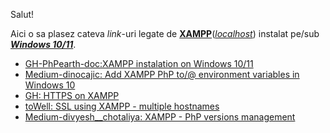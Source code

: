 Salut!

Aici o sa plasez cateva *link*-uri legate de [**XAMPP**](https://www.apachefriends.org/download.html)([*localhost*](https://www.apachefriends.org/faq_windows.html)) instalat pe/sub [***Windows 10/11***](https://php101.net/deploy/webserver-with-xampp-on-windows/).

 - [GH-PhPearth-doc:XAMPP instalation on Windows 10/11](https://github.com/phpearth/docs/blob/master/_install/windows/xampp.md)
 - [Medium-dinocajic: Add XAMPP PhP to/@ environment variables in Windows 10](https://dinocajic.medium.com/add-xampp-php-to-environment-variables-in-windows-10-af20a765b0ce)
 - [GH: HTTPS on XAMPP](https://gist.github.com/adnan360/ad2b1cfc44114ac6f91fbb668c76798d)
 - [toWell: SSL using XAMPP - multiple hostnames](https://jtowell.com.au/ssl-localhost-xampp-windows-multiple-host-names/)
 - [Medium-divyesh__chotaliya: XAMPP - PhP versions management](https://medium.com/@divyesh__chotaliya/effortlessly-switching-xampp-php-versions-on-windows-d76b8e5237e7)
